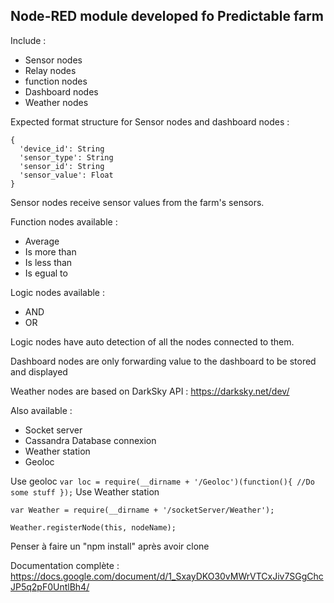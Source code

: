 ## Node-RED module developed fo Predictable farm ##

Include :
 - Sensor nodes
 - Relay nodes
 - function nodes
 - Dashboard nodes
 - Weather nodes

Expected format structure for Sensor nodes and dashboard nodes :

    {
      'device_id': String
      'sensor_type': String
      'sensor_id': String
      'sensor_value': Float
    }

Sensor nodes receive sensor values from the farm's sensors.

Function nodes available :

 - Average
 - Is more than
 - Is less than
 - Is egual to

Logic nodes available :

  - AND
  - OR

Logic nodes have auto detection of all the nodes connected to them.

Dashboard nodes are only forwarding value to the dashboard to be stored and displayed

Weather nodes are based on DarkSky API : https://darksky.net/dev/

Also available :

 - Socket server
 - Cassandra Database connexion
 - Weather station
 - Geoloc

Use geoloc
`var loc = require(__dirname + '/Geoloc')(function(){
            //Do some stuff
        });`
Use Weather station

    var Weather = require(__dirname + '/socketServer/Weather');

    Weather.registerNode(this, nodeName);

Penser à faire un "npm install" après avoir clone

Documentation complète :  https://docs.google.com/document/d/1_SxayDKO30vMWrVTCxJiv7SGgChcJP5q2pF0UntlBh4/